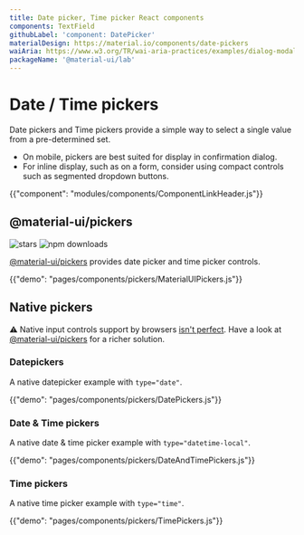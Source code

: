 ```yaml
---
title: Date picker, Time picker React components
components: TextField
githubLabel: 'component: DatePicker'
materialDesign: https://material.io/components/date-pickers
waiAria: https://www.w3.org/TR/wai-aria-practices/examples/dialog-modal/datepicker-dialog.html
packageName: '@material-ui/lab'
---
```


# Date / Time pickers

<p class="description">Date pickers and Time pickers provide a simple way to select a single value from a pre-determined set.</p>

- On mobile, pickers are best suited for display in confirmation dialog.
- For inline display, such as on a form, consider using compact controls such as segmented dropdown buttons.

{{"component": "modules/components/ComponentLinkHeader.js"}}

## @material-ui/pickers

![stars](https://img.shields.io/github/stars/mui-org/material-ui-pickers.svg?style=social&label=Stars)
![npm downloads](https://img.shields.io/npm/dm/@material-ui/pickers.svg)

[@material-ui/pickers](https://material-ui-pickers.dev/) provides date picker and time picker controls.

{{"demo": "pages/components/pickers/MaterialUIPickers.js"}}

## Native pickers

⚠️ Native input controls support by browsers [isn't perfect](https://caniuse.com/#feat=input-datetime).
Have a look at [@material-ui/pickers](https://material-ui-pickers.dev/) for a richer solution.

### Datepickers

A native datepicker example with `type="date"`.

{{"demo": "pages/components/pickers/DatePickers.js"}}

### Date & Time pickers

A native date & time picker example with `type="datetime-local"`.

{{"demo": "pages/components/pickers/DateAndTimePickers.js"}}

### Time pickers

A native time picker example with `type="time"`.

{{"demo": "pages/components/pickers/TimePickers.js"}}
